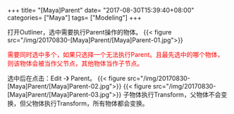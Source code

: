 +++
title= "[Maya]Parent"
date= "2017-08-30T15:39:40+08:00"
categories= ["Maya"]
tags= ["Modeling"]
+++


打开Outliner，选中需要执行Parent操作的物体。
{{< figure src="/img/20170830-[Maya]Parent/[Maya]Parent-01.jpg">}}

<font color=red>需要同时选中多个，如果只选择一个无法执行Parent。且最先选中的哪个物体，则该物体会被当作父节点，其他物体当作子节点。</font>

选中后在点击：Edit -》 Parent。
{{< figure src="/img/20170830-[Maya]Parent/[Maya]Parent-02.jpg">}}
{{< figure src="/img/20170830-[Maya]Parent/[Maya]Parent-03.jpg">}}
子物体执行Transform，父物体不会变换，但父物体执行Transform，所有物体都会变换。